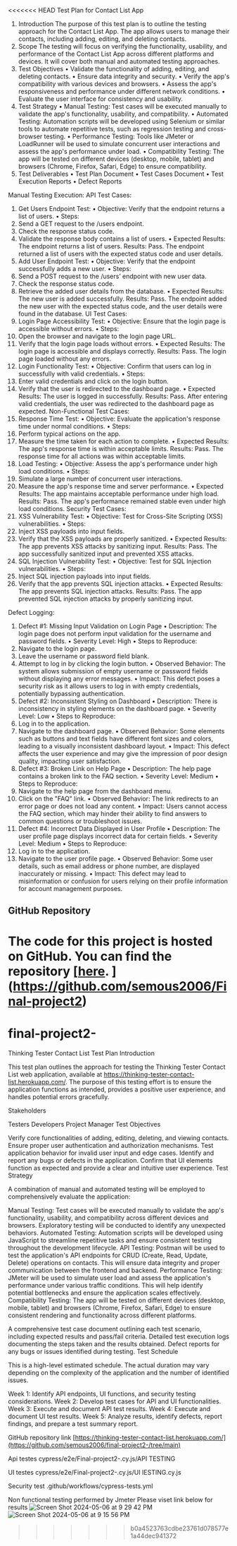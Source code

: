 <<<<<<< HEAD
Test Plan for Contact List App

1. Introduction The purpose of this test plan is to outline the testing approach for the Contact List App. The app allows users to manage their contacts, including adding, editing, and deleting contacts.
2. Scope The testing will focus on verifying the functionality, usability, and performance of the Contact List App across different platforms and devices. It will cover both manual and automated testing approaches.
3. Test Objectives
•	Validate the functionality of adding, editing, and deleting contacts.
•	Ensure data integrity and security.
•	Verify the app's compatibility with various devices and browsers.
•	Assess the app's responsiveness and performance under different network conditions.
•	Evaluate the user interface for consistency and usability.
4. Test Strategy
•	Manual Testing: Test cases will be executed manually to validate the app's functionality, usability, and compatibility.
•	Automated Testing: Automation scripts will be developed using Selenium or similar tools to automate repetitive tests, such as regression testing and cross-browser testing.
•	Performance Testing: Tools like JMeter or LoadRunner will be used to simulate concurrent user interactions and assess the app's performance under load.
•	Compatibility Testing: The app will be tested on different devices (desktop, mobile, tablet) and browsers (Chrome, Firefox, Safari, Edge) to ensure compatibility.
7. Test Deliverables
•	Test Plan Document
•	Test Cases Document
•	Test Execution Reports
•	Defect Reports

Manual Testing Execution:
API Test Cases:
1.	Get Users Endpoint Test:
•	Objective: Verify that the endpoint returns a list of users.
•	Steps:
1.	Send a GET request to the /users endpoint.
2.	Check the response status code.
3.	Validate the response body contains a list of users.
•	Expected Results: The endpoint returns a list of users.
Results: Pass. The endpoint returned a list of users with the expected status code and user details.
2.	Add User Endpoint Test:
•	Objective: Verify that the endpoint successfully adds a new user.
•	Steps:
1.	Send a POST request to the /users’ endpoint with new user data.
2.	Check the response status code.
3.	Retrieve the added user details from the database.
•	Expected Results: The new user is added successfully.
Results: Pass. The endpoint added the new user with the expected status code, and the user details were found in the database.
UI Test Cases:
3.	Login Page Accessibility Test:
•	Objective: Ensure that the login page is accessible without errors.
•	Steps:
1.	Open the browser and navigate to the login page URL.
2.	Verify that the login page loads without errors.
•	Expected Results: The login page is accessible and displays correctly.
Results: Pass. The login page loaded without any errors.
4.	Login Functionality Test:
•	Objective: Confirm that users can log in successfully with valid credentials.
•	Steps:
1.	Enter valid credentials and click on the login button.
2.	Verify that the user is redirected to the dashboard page.
•	Expected Results: The user is logged in successfully.
Results: Pass. After entering valid credentials, the user was redirected to the dashboard page as expected.
Non-Functional Test Cases:
5.	Response Time Test:
•	Objective: Evaluate the application's response time under normal conditions.
•	Steps:
1.	Perform typical actions on the app.
2.	Measure the time taken for each action to complete.
•	Expected Results: The app's response time is within acceptable limits.
Results: Pass. The response time for all actions was within acceptable limits.
6.	Load Testing:
•	Objective: Assess the app's performance under high load conditions.
•	Steps:
1.	Simulate a large number of concurrent user interactions.
2.	Measure the app's response time and server performance.
•	Expected Results: The app maintains acceptable performance under high load.
Results: Pass. The app's performance remained stable even under high load conditions.
Security Test Cases:
7.	XSS Vulnerability Test:
•	Objective: Test for Cross-Site Scripting (XSS) vulnerabilities.
•	Steps:
1.	Inject XSS payloads into input fields.
2.	Verify that the XSS payloads are properly sanitized.
•	Expected Results: The app prevents XSS attacks by sanitizing input.
Results: Pass. The app successfully sanitized input and prevented XSS attacks.
8.	SQL Injection Vulnerability Test:
•	Objective: Test for SQL Injection vulnerabilities.
•	Steps:
1.	Inject SQL injection payloads into input fields.
2.	Verify that the app prevents SQL injection attacks.
•	Expected Results: The app prevents SQL injection attacks.
Results: Pass. The app prevented SQL injection attacks by properly sanitizing input.





Defect Logging:


1.	Defect #1: Missing Input Validation on Login Page
•	Description: The login page does not perform input validation for the username and password fields.
•	Severity Level: High
•	Steps to Reproduce:
1.	Navigate to the login page.
2.	Leave the username or password field blank.
3.	Attempt to log in by clicking the login button.
•	Observed Behavior: The system allows submission of empty username or password fields without displaying any error messages.
•	Impact: This defect poses a security risk as it allows users to log in with empty credentials, potentially bypassing authentication.
2.	Defect #2: Inconsistent Styling on Dashboard
•	Description: There is inconsistency in styling elements on the dashboard page.
•	Severity Level: Low
•	Steps to Reproduce:
1.	Log in to the application.
2.	Navigate to the dashboard page.
•	Observed Behavior: Some elements such as buttons and text fields have different font sizes and colors, leading to a visually inconsistent dashboard layout.
•	Impact: This defect affects the user experience and may give the impression of poor design quality, impacting user satisfaction.
3.	Defect #3: Broken Link on Help Page
•	Description: The help page contains a broken link to the FAQ section.
•	Severity Level: Medium
•	Steps to Reproduce:
1.	Navigate to the help page from the dashboard menu.
2.	Click on the "FAQ" link.
•	Observed Behavior: The link redirects to an error page or does not load any content.
•	Impact: Users cannot access the FAQ section, which may hinder their ability to find answers to common questions or troubleshoot issues.
4.	Defect #4: Incorrect Data Displayed in User Profile
•	Description: The user profile page displays incorrect data for certain fields.
•	Severity Level: Medium
•	Steps to Reproduce:
1.	Log in to the application.
2.	Navigate to the user profile page.
•	Observed Behavior: Some user details, such as email address or phone number, are displayed inaccurately or missing.
•	Impact: This defect may lead to misinformation or confusion for users relying on their profile information for account management purposes.


## GitHub Repository

The code for this project is hosted on GitHub. You can find the repository [[here](https://github.com/your-username/your-repository).
](https://github.com/semous2006/Final-project2)
=======
# final-project2-

Thinking Tester Contact List Test Plan
Introduction

This test plan outlines the approach for testing the Thinking Tester Contact List web application, available at https://thinking-tester-contact-list.herokuapp.com/. The purpose of this testing effort is to ensure the application functions as intended, provides a positive user experience, and handles potential errors gracefully.

Stakeholders

Testers
Developers
Project Manager
Test Objectives

Verify core functionalities of adding, editing, deleting, and viewing contacts.
Ensure proper user authentication and authorization mechanisms.
Test application behavior for invalid user input and edge cases.
Identify and report any bugs or defects in the application.
Confirm that UI elements function as expected and provide a clear and intuitive user experience.
Test Strategy

A combination of manual and automated testing will be employed to comprehensively evaluate the application:

Manual Testing:
Test cases will be executed manually to validate the app's functionality, usability, and compatibility across different devices and browsers.
Exploratory testing will be conducted to identify any unexpected behaviors.
Automated Testing:
Automation scripts will be developed using JavaScript to streamline repetitive tasks and ensure consistent testing throughout the development lifecycle.
API Testing:
Postman will be used to test the application's API endpoints for CRUD (Create, Read, Update, Delete) operations on contacts.
This will ensure data integrity and proper communication between the frontend and backend.
Performance Testing:
JMeter will be used to simulate user load and assess the application's performance under various traffic conditions.
This will help identify potential bottlenecks and ensure the application scales effectively.
Compatibility Testing:
The app will be tested on different devices (desktop, mobile, tablet) and browsers (Chrome, Firefox, Safari, Edge) to ensure consistent rendering and functionality across different platforms.

A comprehensive test case document outlining each test scenario, including expected results and pass/fail criteria.
Detailed test execution logs documenting the steps taken and the results obtained.
Defect reports for any bugs or issues identified during testing.
Test Schedule

This is a high-level estimated schedule. The actual duration may vary depending on the complexity of the application and the number of identified issues.

Week 1: Identify API endpoints, UI functions, and security testing considerations.
Week 2: Develop test cases for API and UI functionalities.
Week 3: Execute and document API test results.
Week 4: Execute and document UI test results.
Week 5: Analyze results, identify defects, report findings, and prepare a test summary report.


GitHub repository link
[https://thinking-tester-contact-list.herokuapp.com/](https://github.com/semous2006/final-project2-/tree/main)

Api testes 
cypress/e2e/Final-project2-.cy.js/API TESTING 

UI testes 
cypress/e2e/Final-project2-.cy.js/UI IESTING.cy.js

Security test 
.github/workflows/cypress-tests.yml

Non functional testing performed by Jmeter 
Please viset link below for results
![Screen Shot 2024-05-06 at 9 29 42 PM](https://github.com/semous2006/final-project2-/assets/151662132/52a6c23e-f4ce-4653-9055-ad7dd81106a6)
![Screen Shot 2024-05-06 at 9 15 56 PM](https://github.com/semous2006/final-project2-/assets/151662132/96d434b0-a003-4ac7-aa6a-8888ba9864a4)


>>>>>>> b0a4523763cdbe23761d078577e1a44dec941372
